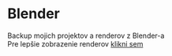 # Blender
Backup mojich projektov a renderov z Blender-a  
Pre lepšie zobrazenie renderov [klikni sem](https://mega.nz/folder/fuQkjISR#bpDBdwL_fi22pfbzyhmuRQ) 
